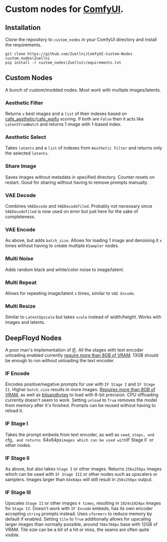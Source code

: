 # Custom nodes for [ComfyUI](https://github.com/comfyanonymous/ComfyUI).

## Installation
Clone the repository to `custom_nodes` in your ComfyUI directory and install the requirements.
```
git clone https://github.com/Zuellni/ComfyUI-Custom-Nodes custom_nodes\Zuellni
pip install -r custom_nodes\Zuellni\requirements.txt
```
## Custom Nodes
A bunch of custom/modded nodes. Most work with multiple images/latents.
### Aesthetic Filter
Returns `x` best images and a `list` of their indexes based on [cafe_aesthetic](https://huggingface.co/cafeai/cafe_aesthetic)/[cafe_waifu](https://huggingface.co/cafeai/cafe_waifu) scoring. If both are `False` then it acts like `LatentFromBatch` and returns 1 image with 1-based index.
### Aesthetic Select
Takes `latents` and a `list` of indexes from `Aesthetic Filter` and returns only the selected `latents`.
### Share Image
Saves images without metadata in specified directory. Counter resets on restart. Good for sharing without having to remove prompts manually.
### VAE Decode
Combines `VAEDecode` and `VAEDecodeTiled`. Probably not necessary since `VAEDecodeTiled` is now used on error but just here for the sake of completeness.
### VAE Encode
As above, but adds `batch_size`. Allows for loading 1 image and denoising it `x` times without having to create multiple `KSampler` nodes.
### Multi Noise
Adds random black and white/color noise to image/latent.
### Multi Repeat
Allows for repeating image/latent `x` times, similar to `VAE Encode`.
### Multi Resize
Similar to `LatentUpscale` but takes `scale` instead of width/height. Works with images and latents.
## DeepFloyd Nodes
A poor man's implementation of [IF](https://huggingface.co/docs/diffusers/api/pipelines/if). All the stages with text encoder unloading enabled currently <ins>require more than 8GB of VRAM</ins>. 13GB should be enough to run without unloading the text encoder.
### IF Encode
Encodes positive/negative prompts for use with `IF Stage I` and `IF Stage II`. Higher `batch_size` results in more images. <ins>Requires more than 8GB of VRAM</ins>, as well as [bitsandbytes](https://github.com/TimDettmers/bitsandbytes) to load with 8-bit precision. CPU offloading currently doesn't seem to work. Setting `unload` to `True` removes the model from memory after it's finished. Prompts can be reused without having to reload it.
### IF Stage I
Takes the prompt embeds from text encoder, as well as `seed`, `steps, and `cfg`, and returns `64x64px` images which can be used with `IF Stage II` or other nodes.
### IF Stage II
As above, but also takes `Stage I` or other images. Returns `256x256px` images which can be used with `IF Stage III` or other nodes such as upscalers or samplers. Images larger than `64x64px` will still result in `256x256px` output.
### IF Stage III
Upscales `Stage II` or other images `4 times`, resulting in `1024x1024px` images for `Stage II`. Doesn't work with `IF Encode` embeds, has its own encoder accepting `string` prompts instead. Uses `xformers` to reduce memory by default if enabled. Setting `tile` to `True` additionally allows for upscaling larger images than normally possible, around `768x768px` base with 12GB of VRAM. Tile size can be a bit of a hit or miss, the seams are often quite visible.
